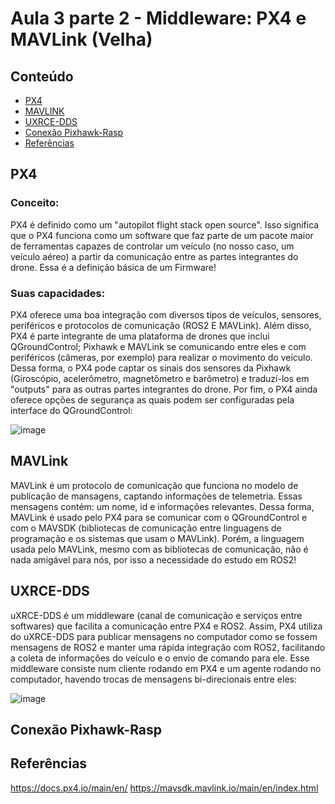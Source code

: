 # Aula 3 parte 2 - Middleware: PX4 e MAVLink (Velha)

## Conteúdo

- [PX4](#px4)
- [MAVLINK](#mavlink)
- [UXRCE-DDS](#uxrce-dds)
- [Conexão Pixhawk-Rasp](#conexão-pixhawk-rasp)
- [Referências](#referências)


## PX4

### Conceito: 
PX4 é definido como um "autopilot flight stack open source". Isso significa que o PX4 funciona como um software que faz parte de um pacote maior de ferramentas capazes de controlar um veículo (no nosso caso, um veículo aéreo) a partir da comunicação entre as partes integrantes do drone. Essa é a definição básica de um Firmware!
### Suas capacidades:
PX4 oferece uma boa integração com diversos tipos de veículos, sensores, periféricos e protocolos de comunicação (ROS2 E MAVLink).
Além disso, PX4 é parte integrante de uma plataforma de drones que inclui QGroundControl; Pixhawk e MAVLink se comunicando entre eles e com periféricos (câmeras, por exemplo) para realizar o movimento do veículo.
Dessa forma, o PX4 pode captar os sinais dos sensores da Pixhawk (Giroscópio, acelerômetro, magnetômetro e barômetro) e traduzí-los em "outputs" para as outras partes integrantes do drone.
Por fim, o PX4 ainda oferece opções de segurança as quais podem ser configuradas pela interface do QGroundControl:

![image](https://github.com/Equipe-eVTOL-ITA/Treinamento/assets/129911818/da57b7c9-73e2-45be-8a05-2e1b9f08df7f)


## MAVLink

MAVLink é um protocolo de comunicação que funciona no modelo de publicação de mansagens, captando informações de telemetria.
Essas mensagens contém: um nome, id e informações relevantes.
Dessa forma, MAVLink é usado pelo PX4 para se comunicar com o QGroundControl e com o MAVSDK (bibliotecas de comunicação entre linguagens de programação e os sistemas que usam o MAVLink).
Porém, a linguagem usada pelo MAVLink, mesmo com as bibliotecas de comunicação, não é nada amigável para nós, por isso a necessidade do estudo em ROS2!

## UXRCE-DDS

uXRCE-DDS é um middleware (canal de comunicação e serviços entre softwares) que facilita a comunicação entre PX4 e ROS2. Assim, PX4 utiliza do uXRCE-DDS para publicar mensagens no computador como se fossem mensagens de ROS2 e manter uma rápida integração com ROS2, facilitando a coleta de informações do veículo e o envio de comando para ele.
Esse middleware consiste num cliente rodando em PX4 e um agente rodando no computador, havendo trocas de mensagens bi-direcionais entre eles:

![image](https://github.com/Equipe-eVTOL-ITA/Treinamento/assets/129911818/af94a288-22d9-4a75-9d98-d4b0b0017552)


## Conexão Pixhawk-Rasp

## Referências

https://docs.px4.io/main/en/
https://mavsdk.mavlink.io/main/en/index.html

[def]: #license


